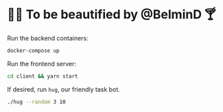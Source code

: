 # :poop::peach: To be beautified by @BelminD :cocktail:

Run the backend containers:
```bash
docker-compose up
```

Run the frontend server:
```bash
cd client && yarn start
```

If desired, run `hug`, our friendly task bot.
```bash
./hug --random 3 10
```
